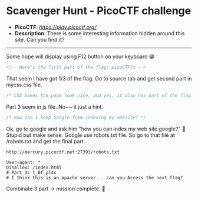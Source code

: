 # Scavenger Hunt - PicoCTF challenge

* **PicoCTF**: *https://play.picoctf.org/*
* **Description**: There is some interesting information hidden around this site. Can you find it?
---

Some hope will display using F12 button on your keyboard :grin:
``` html
<!-- Here's the first part of the flag: picoCTF{t -->
```
That seem I have got 1/3 of the flag. Go to source tab and get second part in mycss.css file.
``` css
/* CSS makes the page look nice, and yes, it also has part of the flag. Here's part 2: h4ts_4_l0 */
```
Part 3 seem in js file. No~~  it just a hint.
``` js
/* How can I keep Google from indexing my website? */
```
Ok, go to google and ask him "how you can index my web site google?" :pig: Stupid but make sense. Google use robots.txt file. So go to that file at /robots.txt and get the final part.
``` url
http://mercury.picoctf.net:27393/robots.txt

User-agent: *
Disallow: /index.html
# Part 3: t_0f_pl4c
# I think this is an apache server... can you Access the next flag?
```
Combinate 3 part &rarr; mission complete. :triangular_flag_on_post: